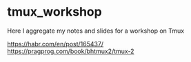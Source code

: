# tmux_workshop
Here I aggregate my notes and slides for a workshop on Tmux


https://habr.com/en/post/165437/
https://pragprog.com/book/bhtmux2/tmux-2
